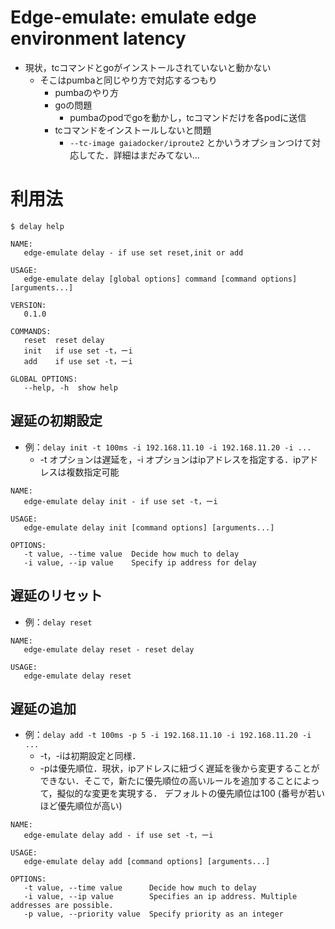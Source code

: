 # Edge-emulate: emulate edge environment latency
- 現状，tcコマンドとgoがインストールされていないと動かない
    - そこはpumbaと同じやり方で対応するつもり
        - pumbaのやり方
        - goの問題
            - pumbaのpodでgoを動かし，tcコマンドだけを各podに送信
        - tcコマンドをインストールしないと問題
            - `--tc-image gaiadocker/iproute2` とかいうオプションつけて対応してた．詳細はまだみてない...

# 利用法
```
$ delay help

NAME:
   edge-emulate delay - if use set reset,init or add

USAGE:
   edge-emulate delay [global options] command [command options] [arguments...]

VERSION:
   0.1.0

COMMANDS:
   reset  reset delay
   init   if use set -t，ーi
   add    if use set -t，ーi

GLOBAL OPTIONS:
   --help, -h  show help
```
## 遅延の初期設定
- 例：`delay init -t 100ms -i 192.168.11.10 -i 192.168.11.20 -i ...`
    - -t オプションは遅延を，-i オプションはipアドレスを指定する．ipアドレスは複数指定可能
```
NAME:
   edge-emulate delay init - if use set -t，ーi

USAGE:
   edge-emulate delay init [command options] [arguments...]

OPTIONS:
   -t value, --time value  Decide how much to delay
   -i value, --ip value    Specify ip address for delay
```
## 遅延のリセット
- 例：`delay reset`
```
NAME:
   edge-emulate delay reset - reset delay

USAGE:
   edge-emulate delay reset
```

## 遅延の追加
- 例：`delay add -t 100ms -p 5 -i 192.168.11.10 -i 192.168.11.20 -i ...`
    - -t，-iは初期設定と同様．
    - -pは優先順位．現状，ipアドレスに紐づく遅延を後から変更することができない．そこで，新たに優先順位の高いルールを追加することによって，擬似的な変更を実現する．
    デフォルトの優先順位は100 (番号が若いほど優先順位が高い)
```
NAME:
   edge-emulate delay add - if use set -t，ーi

USAGE:
   edge-emulate delay add [command options] [arguments...]

OPTIONS:
   -t value, --time value      Decide how much to delay
   -i value, --ip value        Specifies an ip address. Multiple addresses are possible.
   -p value, --priority value  Specify priority as an integer
```